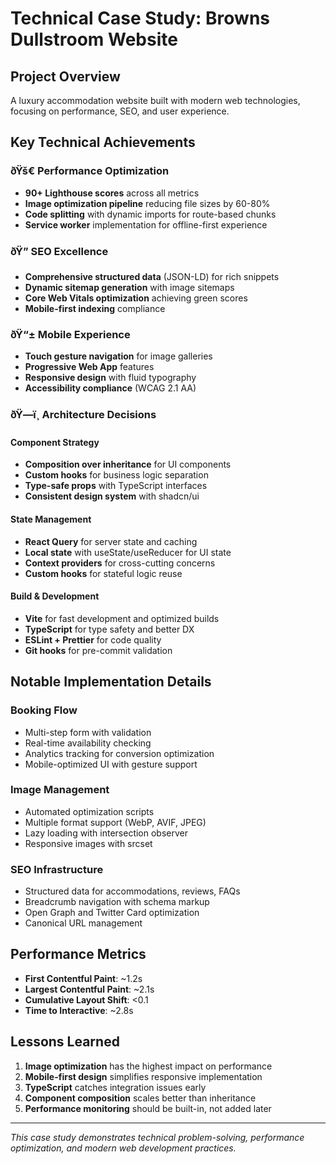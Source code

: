 ﻿# Technical Case Study: Browns Dullstroom Website

## Project Overview
A luxury accommodation website built with modern web technologies, focusing on performance, SEO, and user experience.

## Key Technical Achievements

### ðŸš€ Performance Optimization
- **90+ Lighthouse scores** across all metrics
- **Image optimization pipeline** reducing file sizes by 60-80%
- **Code splitting** with dynamic imports for route-based chunks
- **Service worker** implementation for offline-first experience

### ðŸ” SEO Excellence
- **Comprehensive structured data** (JSON-LD) for rich snippets
- **Dynamic sitemap generation** with image sitemaps
- **Core Web Vitals optimization** achieving green scores
- **Mobile-first indexing** compliance

### ðŸ“± Mobile Experience
- **Touch gesture navigation** for image galleries
- **Progressive Web App** features
- **Responsive design** with fluid typography
- **Accessibility compliance** (WCAG 2.1 AA)

### ðŸ—ï¸ Architecture Decisions

#### Component Strategy
- **Composition over inheritance** for UI components
- **Custom hooks** for business logic separation
- **Type-safe props** with TypeScript interfaces
- **Consistent design system** with shadcn/ui

#### State Management
- **React Query** for server state and caching
- **Local state** with useState/useReducer for UI state
- **Context providers** for cross-cutting concerns
- **Custom hooks** for stateful logic reuse

#### Build & Development
- **Vite** for fast development and optimized builds
- **TypeScript** for type safety and better DX
- **ESLint + Prettier** for code quality
- **Git hooks** for pre-commit validation

## Notable Implementation Details

### Booking Flow
- Multi-step form with validation
- Real-time availability checking
- Analytics tracking for conversion optimization
- Mobile-optimized UI with gesture support

### Image Management
- Automated optimization scripts
- Multiple format support (WebP, AVIF, JPEG)
- Lazy loading with intersection observer
- Responsive images with srcset

### SEO Infrastructure
- Structured data for accommodations, reviews, FAQs
- Breadcrumb navigation with schema markup
- Open Graph and Twitter Card optimization
- Canonical URL management

## Performance Metrics
- **First Contentful Paint**: ~1.2s
- **Largest Contentful Paint**: ~2.1s
- **Cumulative Layout Shift**: <0.1
- **Time to Interactive**: ~2.8s

## Lessons Learned
1. **Image optimization** has the highest impact on performance
2. **Mobile-first design** simplifies responsive implementation
3. **TypeScript** catches integration issues early
4. **Component composition** scales better than inheritance
5. **Performance monitoring** should be built-in, not added later

---
*This case study demonstrates technical problem-solving, performance optimization, and modern web development practices.*
